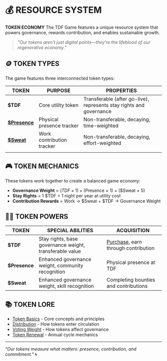 # 💰 RESOURCE SYSTEM

**TOKEN ECONOMY** The TDF Game features a unique resource system that powers governance, rewards contribution, and enables sustainable growth.

> *"Our tokens aren't just digital points—they're the lifeblood of our regenerative economy."*

## 🪙 TOKEN TYPES

The game features three interconnected token types:

| TOKEN                            | PURPOSE                   | PROPERTIES                                                          |
| -------------------------------- | ------------------------- | ------------------------------------------------------------------- |
| **$TDF**                         | Core utility token        | Transferable (after go-live), represents stay rights and governance |
| **[$Presence](./\$presence.md)** | Physical presence tracker | Non-transferable, decaying, time-weighted                           |
| **[$Sweat](./\$sweat.md)**       | Work contribution tracker | Non-transferable, decaying, effort-weighted                         |
|                                  |                           |                                                                     |

## 🎮 TOKEN MECHANICS

These tokens work together to create a balanced game economy:

- **Governance Weight** = ($TDF × 1) + ($Presence × 1) + ($Sweat × 5)
- **Stay Rights** = 1 $TDF = 1 night per year at utility cost
- **Contribution Rewards** = Work → $Sweat + $TDF → Governance Weight

## 🧙‍♂️ TOKEN POWERS

| TOKEN         | SPECIAL ABILITIES                                       | ACQUISITION                                            |
| ------------- | ------------------------------------------------------- | ------------------------------------------------------ |
| **$TDF**      | Stay rights, base governance weight, transferable value | [Purchase](distribution.md), earn through contribution |
| **$Presence** | Enhanced governance weight, community recognition       | Physical presence at TDF                               |
| **$Sweat**    | Enhanced governance weight, skill recognition           | Completing bounties and contributions                  |

## 📚 TOKEN LORE

- [Token Basics](token_basics.md) - Core concepts and principles
- [Distribution](distribution.md) - How tokens enter circulation
- [Voting Weight](voting_weight.md) - How tokens affect governance
- [Token Renewal](token_renewal.md) - Annual cycle mechanics

---

*"Our tokens measure what matters: presence, contribution, and commitment."* 🌀
